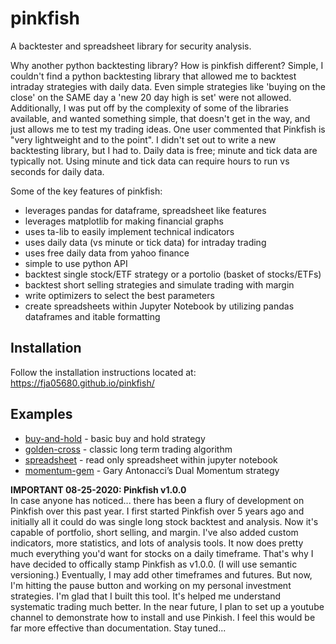 pinkfish
======     

A backtester and spreadsheet library for security analysis.

Why another python backtesting library?  How is pinkfish different?
Simple, I couldn't find a python backtesting library that allowed me to backtest intraday strategies with daily data.  Even simple strategies like 'buying on the close' on the SAME day a 'new 20 day high is set' were not allowed.  Additionally, I was put off by the complexity of some of the libraries available, and wanted something simple, that doesn't get in the way, and just allows me to test my trading ideas.  One user commented that Pinkfish is "very lightweight and to the point".  I didn't set out to write a new backtesting library, but I had to.  Daily data is free; minute and tick data are typically not.  Using minute and tick data can require hours to run vs seconds for daily data.

Some of the key features of pinkfish:
 - leverages pandas for dataframe, spreadsheet like features
 - leverages matplotlib for making financial graphs
 - uses ta-lib to easily implement technical indicators
 - uses daily data (vs minute or tick data) for intraday trading
 - uses free daily data from yahoo finance
 - simple to use python API
 - backtest single stock/ETF strategy or a portolio (basket of stocks/ETFs)
 - backtest short selling strategies and simulate trading with margin
 - write optimizers to select the best parameters
 - create spreadsheets within Jupyter Notebook by utilizing pandas dataframes and itable formatting

## Installation
Follow the installation instructions located at:
https://fja05680.github.io/pinkfish/

## Examples
 - [buy-and-hold](https://fja05680.github.io/pinkfish/examples/buy-and-hold.html) - basic buy and hold strategy
 - [golden-cross](http://fja05680.github.io/pinkfish/examples/golden-cross.html) - classic long term trading algorithm
 - [spreadsheet](https://fja05680.github.io/pinkfish/examples/spreadsheet.html) - read only spreadsheet within jupyter notebook
 - [momentum-gem](http://fja05680.github.io/pinkfish/examples/momentum-gem.html) - Gary Antonacci’s Dual Momentum strategy
 
 **IMPORTANT 08-25-2020: Pinkfish v1.0.0**  
In case anyone has noticed...  there has been a flury of development on Pinkfish over this past year.  I first started Pinkfish over 5 years ago and initially all it could do was single long stock backtest and analysis.  Now it's capable of portfolio, short selling, and margin.  I've also added custom indicators, more statistics, and lots of analysis tools.  It now does pretty much everything you'd want for stocks on a daily timeframe.  That's why I have decided to offically stamp Pinkfish as v1.0.0.  (I will use semantic versioning.)  Eventually, I may add other timeframes and futures.  But now, I'm hitting the pause button and working on my personal investment strategies.  I'm glad that I built this tool.  It's helped me understand systematic trading much better.  In the near future, I plan to set up a youtube channel to demonstrate how to install and use Pinkish.  I feel this would be far more effective than documentation.  Stay tuned...
